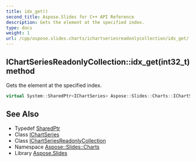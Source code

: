 ```yaml
---
title: idx_get()
second_title: Aspose.Slides for C++ API Reference
description: Gets the element at the specified index.
type: docs
weight: 1
url: /cpp/aspose.slides.charts/ichartseriesreadonlycollection/idx_get/
---
```

## IChartSeriesReadonlyCollection::idx_get(int32_t) method


Gets the element at the specified index.

```cpp
virtual System::SharedPtr<IChartSeries> Aspose::Slides::Charts::IChartSeriesReadonlyCollection::idx_get(int32_t index)=0
```

## See Also

* Typedef [SharedPtr](../../system/sharedptr/)
* Class [IChartSeries](../ichartseries/)
* Class [IChartSeriesReadonlyCollection](./)
* Namespace [Aspose::Slides::Charts](../)
* Library [Aspose.Slides](../../)
